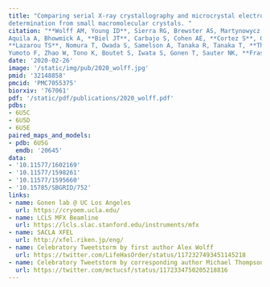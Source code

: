 ```yaml
---
title: "Comparing serial X-ray crystallography and microcrystal electron diffraction (MicroED) as methods for routine structure
determination from small macromolecular crystals. "
citation: "**Wolff AM, Young ID**, Sierra RG, Brewster AS, Martynowycz MW, Nango E, Sugahara M, Nakane T, Ito K,
Aquila A, Bhowmick A, **Biel JT**, Carbajo S, Cohen AE, **Cortez S**, Gonzalez A, Hino T, Im D, Koralek JD, Kubo M,
**Lazarou TS**, Nomura T, Owada S, Samelson A, Tanaka R, Tanaka T, **Thompson EM**, van den Bedem H, **Woldeyes RA**,
Yumoto F, Zhao W, Tono K, Boutet S, Iwata S, Gonen T, Sauter NK, **Fraser JS, Thompson MC**. *IUCrJ*. 2020."
date: '2020-02-26'
image: '/static/img/pub/2020_wolff.jpg'
pmid: '32148858'
pmcid: 'PMC7055375'
biorxiv: '767061'
pdf: '/static/pdf/publications/2020_wolff.pdf'
pdbs:
- 6U5C
- 6U5D
- 6U5E
paired_maps_and_models:
- pdb: 6U5G
  emdb: '20645'
data:
- '10.11577/1602169'
- '10.11577/1598261'
- '10.11577/1595660'
- '10.15785/SBGRID/752'
links:
- name: Gonen lab @ UC Los Angeles
  url: https://cryoem.ucla.edu/
- name: LCLS MFX Beamline
  url: https://lcls.slac.stanford.edu/instruments/mfx
- name: SACLA XFEL
  url: http://xfel.riken.jp/eng/
- name: Celebratory Tweetstorm by first author Alex Wolff
  url: https://twitter.com/LifeHasOrder/status/1172327493451145218
- name: Celebratory Tweetstorm by corresponding author Michael Thompson
  url: https://twitter.com/mctucsf/status/1172334750205218816
---
```

